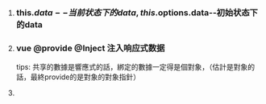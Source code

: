 1. ### this.$data--当前状态下的data, this.$options.data--初始状态下的data

2. ### vue @provide @Inject 注入响应式数据

   tips: 共享的數據是響應式的話，綁定的數據一定得是個對象，（估計是對象的話，最終provide的是對象的對象指針）

3. 

